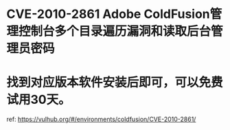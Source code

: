 # CVE-2010-2861 Adobe ColdFusion管理控制台多个目录遍历漏洞和读取后台管理员密码

# 找到对应版本软件安装后即可，可以免费试用30天。

ref: 
https://vulhub.org/#/environments/coldfusion/CVE-2010-2861/
